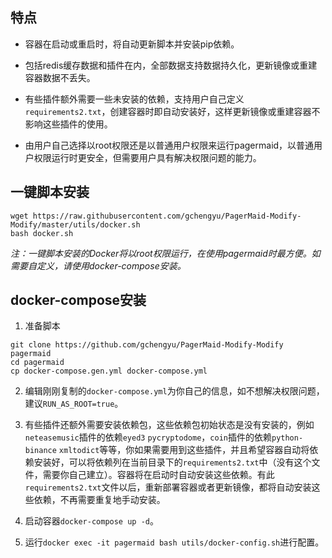 ## 特点

- 容器在启动或重启时，将自动更新脚本并安装pip依赖。

- 包括redis缓存数据和插件在内，全部数据支持数据持久化，更新镜像或重建容器数据不丢失。

- 有些插件额外需要一些未安装的依赖，支持用户自己定义`requirements2.txt`，创建容器时即自动安装好，这样更新镜像或重建容器不影响这些插件的使用。

- 由用户自己选择以root权限还是以普通用户权限来运行pagermaid，以普通用户权限运行时更安全，但需要用户具有解决权限问题的能力。

## 一键脚本安装

```
wget https://raw.githubusercontent.com/gchengyu/PagerMaid-Modify-Modify/master/utils/docker.sh
bash docker.sh
```

*注：一键脚本安装的Docker将以root权限运行，在使用pagermaid时最方便。如需要自定义，请使用docker-compose安装。*

## docker-compose安装

1. 准备脚本

```
git clone https://github.com/gchengyu/PagerMaid-Modify-Modify pagermaid
cd pagermaid
cp docker-compose.gen.yml docker-compose.yml
```

2. 编辑刚刚复制的`docker-compose.yml`为你自己的信息，如不想解决权限问题，建议`RUN_AS_ROOT=true`。

3. 有些插件还额外需要安装依赖包，这些依赖包初始状态是没有安装的，例如`neteasemusic`插件的依赖`eyed3` `pycryptodome`，`coin`插件的依赖`python-binance` `xmltodict`等等，你如果需要用到这些插件，并且希望容器自动将依赖安装好，可以将依赖列在当前目录下的`requirements2.txt`中（没有这个文件，需要你自己建立）。容器将在启动时自动安装这些依赖。有此`requirements2.txt`文件以后，重新部署容器或者更新镜像，都将自动安装这些依赖，不再需要重复地手动安装。

4. 启动容器`docker-compose up -d`。

5. 运行`docker exec -it pagermaid bash utils/docker-config.sh`进行配置。

